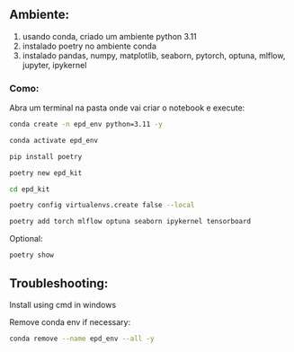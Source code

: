 
## Ambiente:
1. usando conda, criado um ambiente python 3.11
2. instalado poetry no ambiente conda
3. instalado pandas, numpy, matplotlib, seaborn, pytorch, optuna, mlflow, jupyter, ipykernel

### Como:

Abra um terminal na pasta onde vai criar o notebook e execute:

``` bash 
conda create -n epd_env python=3.11 -y
```

``` bash 
conda activate epd_env
```

``` bash 
pip install poetry
```

``` bash 
poetry new epd_kit
```


``` bash 
cd epd_kit
```

``` bash 
poetry config virtualenvs.create false --local
```

``` bash 
poetry add torch mlflow optuna seaborn ipykernel tensorboard
```

<!-- poetry add mlflow optuna torch pandas numpy matplotlib seaborn jupyter ipykernel tensorboard -->

Optional:

``` bash 
poetry show
``` 


## Troubleshooting:

Install using cmd in windows

Remove conda env if necessary:
```bash
conda remove --name epd_env --all -y
```
